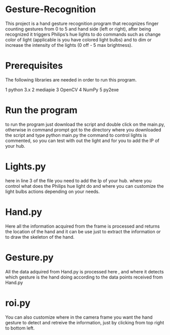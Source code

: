 # Gesture-Recognition

This project is a hand gesture recognition program that recognizes finger counting gestures from 0 to 5 and hand side (left or right), after being recognized it triggers Philips’s hue lights to do commands such as change color of light (applicable is you have colored light bulbs) and to dim or increase the intensity of the lights (0 off - 5 max brightness).


# Prerequisites 
The following libraries are needed in order to run this program.

1 python 3.x
2 mediapie 
3 OpenCV
4 NumPy
5 py2exe

# Run the program

to run the program just download the script and double click on the main.py, otherwise in command prompt got to the directory where you downloaded the script and type python main.py 
the command to control lights is commented, so you can test with out the light and for you to add the IP of your hub.


# Lights.py

here in line 3 of the file you need to add the Ip of your hub.
where you control what does the Philips hue light do and where you can customize 
the light bulbs actions depending on your needs. 

# Hand.py

Here all the information acquired from the frame is processed and returns the location of the hand and it can be use just to extract the information or to draw the skeleton of the hand.

# Gesture.py
 
All the data adquired from Hand.py is processed here , and where it detects which gesture is the hand doing according to the data points received from Hand.py

# roi.py

You can also customize where in the camera frame you want the hand gesture to detect and retreive the information, just by clicking from top right to bottom left. 



